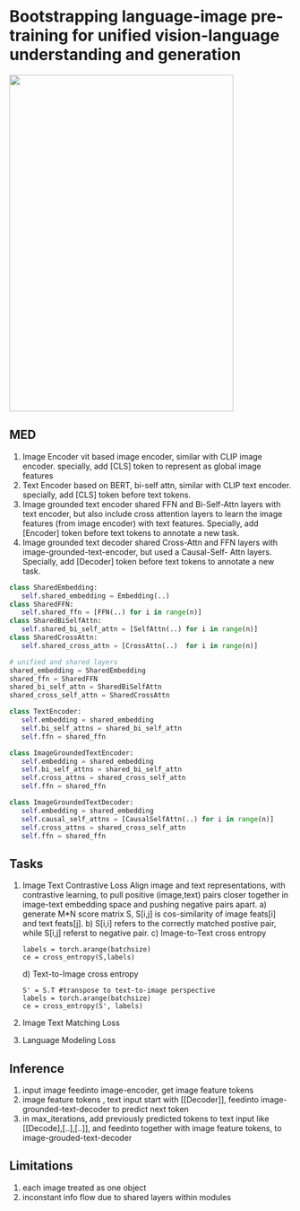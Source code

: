 # Bootstrapping language-image pre-training for unified vision-language understanding and generation

<img src="https://github.com/user-attachments/assets/ff6bdc5c-bfdb-45b5-ac23-a49d686329ce" width="400" height="600">

## MED
1. Image Encoder
   vit based image encoder, similar with CLIP image encoder. specially, add [CLS] token
   to represent as global image features
2. Text Encoder
   based on BERT, bi-self attn, similar with CLIP text encoder. specially, add [CLS] token
   before text tokens.
3. Image grounded text encoder
   shared FFN and Bi-Self-Attn layers with text encoder, but also include cross attention
   layers to learn the image features (from image encoder) with text features. Specially,
   add [Encoder] token before text tokens to annotate a new task.
5. Image grounded text decoder
   shared Cross-Attn and FFN layers with image-grounded-text-encoder, but used a Causal-Self-
   Attn layers. Specially, add [Decoder] token before text tokens to annotate a new task.

```python pseudo code
class SharedEmbedding:
   self.shared_embedding = Embedding(..)
class SharedFFN:
   self.shared_ffn = [FFN(..) for i in range(n)]
class SharedBiSelfAttn:
   self.shared_bi_self_attn = [SelfAttn(..) for i in range(n)]
class SharedCrossAttn:
   self.shared_cross_attn = [CrossAttn(..)  for i in range(n)]

# unified and shared layers
shared_embedding = SharedEmbedding
shared_ffn = SharedFFN
shared_bi_self_attn = SharedBiSelfAttn
shared_cross_self_attn = SharedCrossAttn

class TextEncoder:
   self.embedding = shared_embedding
   self.bi_self_attns = shared_bi_self_attn
   self.ffn = shared_ffn

class ImageGroundedTextEncoder:
   self.embedding = shared_embedding
   self.bi_self_attns = shared_bi_self_attn
   self.cross_attns = shared_cross_self_attn
   self.ffn = shared_ffn

class ImageGroundedTextDecoder:
   self.embedding = shared_embedding
   self.causal_self_attns = [CausalSelfAttn(..) for i in range(n)]
   self.cross_attns = shared_cross_self_attn
   self.ffn = shared_ffn
```

## Tasks
1. Image Text Contrastive Loss
   Align image and text representations, with contrastive learning, to pull positive (image,text)
   pairs closer together in image-text embedding space and pushing negative pairs apart.
   a) generate M*N score matrix S, S[i,j] is cos-similarity of image feats[i] and text feats[j].
   b) S[i,i] refers to the correctly matched postive pair, while S[i,j] referst to negative pair.
   c) Image-to-Text cross entropy
      ```
      labels = torch.arange(batchsize)
      ce = cross_entropy(S,labels)
      ```
   d) Text-to-Image cross entropy
      ```
      S' = S.T #transpose to text-to-image perspective
      labels = torch.arange(batchsize)
      ce = cross_entropy(S', labels)
      ```
3. Image Text Matching Loss
   
4. Language Modeling Loss


## Inference
   1. input image feedinto image-encoder, get image feature tokens
   2. image feature tokens , text input start with [[Decoder]], feedinto image-grounded-text-decoder
      to predict next token
   3. in max_iterations, add previously predicted tokens to text input like [[Decode],[..],[..]],
      and feedinto together with image feature tokens, to image-grouded-text-decoder 



## Limitations
1. each image treated as one object
2. inconstant info flow due to shared layers within modules
   
